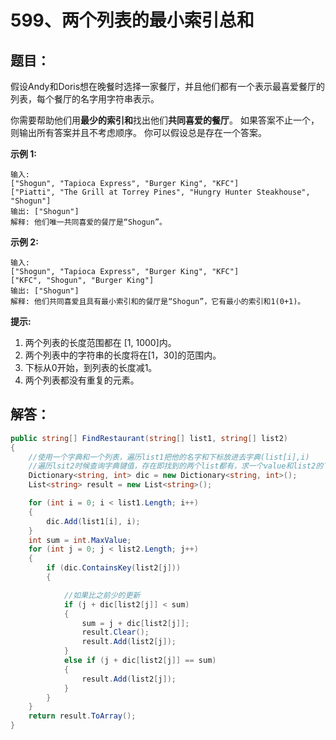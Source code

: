 # 599、两个列表的最小索引总和

## 题目：

假设Andy和Doris想在晚餐时选择一家餐厅，并且他们都有一个表示最喜爱餐厅的列表，每个餐厅的名字用字符串表示。

你需要帮助他们用**最少的索引和**找出他们**共同喜爱的餐厅**。 如果答案不止一个，则输出所有答案并且不考虑顺序。 你可以假设总是存在一个答案。

**示例 1:**

```
输入:
["Shogun", "Tapioca Express", "Burger King", "KFC"]
["Piatti", "The Grill at Torrey Pines", "Hungry Hunter Steakhouse", "Shogun"]
输出: ["Shogun"]
解释: 他们唯一共同喜爱的餐厅是“Shogun”。
```

**示例 2:**

```
输入:
["Shogun", "Tapioca Express", "Burger King", "KFC"]
["KFC", "Shogun", "Burger King"]
输出: ["Shogun"]
解释: 他们共同喜爱且具有最小索引和的餐厅是“Shogun”，它有最小的索引和1(0+1)。
```

**提示:**

1. 两个列表的长度范围都在 [1, 1000]内。
2. 两个列表中的字符串的长度将在[1，30]的范围内。
3. 下标从0开始，到列表的长度减1。
4. 两个列表都没有重复的元素。

## 解答：

```csharp
public string[] FindRestaurant(string[] list1, string[] list2)
{
    //使用一个字典和一个列表，遍历list1把他的名字和下标放进去字典(list[i],i)
    //遍历lsit2时候查询字典键值，存在即找到的两个list都有，求一个value和list2的下标的和，如果后面有比这个小的，更新
    Dictionary<string, int> dic = new Dictionary<string, int>();
    List<string> result = new List<string>();

    for (int i = 0; i < list1.Length; i++)
    {
        dic.Add(list1[i], i);
    }
    int sum = int.MaxValue;
    for (int j = 0; j < list2.Length; j++)
    { 
        if (dic.ContainsKey(list2[j])) 
        {

            //如果比之前少的更新
            if (j + dic[list2[j]] < sum)
            {
                sum = j + dic[list2[j]];
                result.Clear();
                result.Add(list2[j]);
            }
            else if (j + dic[list2[j]] == sum) 
            {
                result.Add(list2[j]);
            }
        }
    }
    return result.ToArray();
}
```

